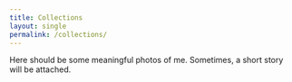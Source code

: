 ```yaml
---
title: Collections
layout: single
permalink: /collections/
---
```


Here should be some meaningful photos of me. Sometimes, a short story will be attached.